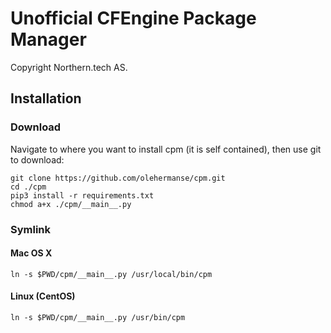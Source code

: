 # Unofficial CFEngine Package Manager

Copyright Northern.tech AS.

## Installation

### Download
Navigate to where you want to install cpm (it is self contained), then use git to download:
```
git clone https://github.com/olehermanse/cpm.git
cd ./cpm
pip3 install -r requirements.txt
chmod a+x ./cpm/__main__.py
```

### Symlink

#### Mac OS X
```
ln -s $PWD/cpm/__main__.py /usr/local/bin/cpm
```

#### Linux (CentOS)
```
ln -s $PWD/cpm/__main__.py /usr/bin/cpm
```
